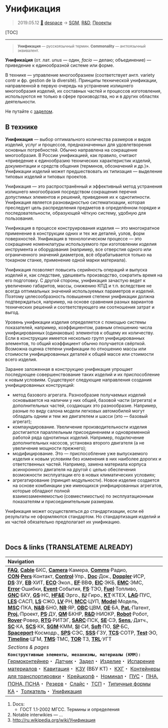 # Унификация
> 2019.05.12 [🚀](../index/index.md) [despace](index.md) → [SGM](sgm.md), [R&D](rnd.md), [Проекты](project.md)

[TOC]

---

> <small>**Унификация** — русскоязычный термин. **Commonality** — англоязычный эквивалент.</small>

**Унифика́ция** (от. лат. *unus* — один, *facio* — делаю; объединение) — приведение к единообразной системе или форме.

В технике — управление многообразием (соответствует англ. variety contr и фр. gestion de la diversité). Принципы технической унификации, направленной в первую очередь на устранение излишнего многообразия изделий, их составных частей и процессов изготовления, используются не только в сфере производства, но и в других областях деятельности.

Не путайте с [заделом](margin.md).



## В технике
**Унификация** — выбор оптимального количества размеров и видов изделий, услуг и процессов, предназначенных для удовлетворения основных потребностей. Обычно направлена на сокращение многообразия. В России унификацией, как правило, считают «приведение к единообразию технических характеристик изделий, документации и средств общения (терминов, обозначений и др.)». Унификации изделий может предшествовать их типизация — выделение типовых изделий и типовых проектов.

Унификация — это распространённый и эффективный метод устранения излишнего многообразия посредством сокращения перечня допустимых элементов и решений, приведения их к однотипности. Унификация является разновидностью систематизации, которая преследует цель распределения предметов в определённом порядке и последовательности, образующей чёткую систему, удобную для пользования.

Унификация в процессе конструирования изделия — это многократное применение в конструкции одних и тех же деталей, узлов, форм поверхностей. Унификация в технологическом процессе — это сокращение номенклатуры используемого при изготовлении изделия инструмента и оборудования (например, все отверстия одного или ограниченного значений диаметров, всё обрабатывается только на токарном станке, применение одной марки материала).

Унификация позволяет повысить серийность операций и выпуска изделий и, как следствие, удешевить производство, сократить время на его подготовку. С другой стороны, унификация зачастую ведет к увеличению габаритов, массы, снижению КПД и т.п. вследствие не всегда оптимальных значений используемых параметров и изделий. Поэтому целесообразность повышения степени унификации должна подтверждаться, например, на основе сравнения разных вариантов технических решений и соответствующего им соотношения затрат и выгод.

Уровень унификации изделия определяется с помощью системы показателей, например, коэффициентом, равным отношению числа унифицированных (одинаковых) элементов к общему их количеству. Если в конструкции имеется несколько групп унифицированных элементов, то общий коэффициент обычно получается свёрткой. Возможна оценка степени унификации по отношению массы или стоимости унифицированных деталей к общей массе или стоимости всего изделия.

Заранее заложенная в конструкцию унификация упрощает последующее совершенствование таких изделий и их приспособление к новым условиям. Существуют следующие направления создания унифицированных конструкций:

   - метод базового агрегата. Разнообразие получаемых изделий основывается на наличии у них общей, базовой части (агрегата) и дополнительных частей, создающих это разнообразие. Например, разные по виду салона модели легковых автомобилей могут обладать одним и тем же двигателем и шасси (это — базовый агрегат);
   - компаундирование. Увеличение производительности изделия достигается параллельным присоединением и одновременной работой ряда однотипных изделий. Например, подключение дополнительных насосов, установка второго двигателя (а не увеличение мощности прежнего);
   - модифицирование. Это — приспособление уже выпускаемого изделия к новым условиям без изменения в них наиболее дорогих и ответственных частей. Например, замена материала корпуса асинхронного двигателя на другой с целью обеспечения возможности эксплуатации его в новых климатических условиях;
   - агрегатирование (принцип модульности). Новое изделие создается на основе комбинации уже имеющихся унифицированных агрегатов, которые обладают полной взаимозаменяемостью (совместимостью) по эксплуатационным показателям и присоединительным размерам.

Унификация может осуществляться до стандартизации, если её результаты не оформляются стандартом. Но стандартизация изделий и их частей обязательно предполагает их унификацию.



<p style="page-break-after:always"> </p>

## Docs & links (TRANSLATEME ALREADY)
|Navigation|
|:--|
|**[FAQ](faq.md)**, **[Cable](cable.md)**·БКС, **[Camera](cam.md)**·Камера, **[Comms](comms.md)**·Радио, **[CON](contact.md)·[Pers](person.md)**·Контакт, **[Control](control.md)**·Упр., **[Doc](doc.md)**·Док., **[Doppler](doppler.md)**·ИСР, **[DS](ds.md)**·ЗУ, **[EB](eb.md)**·ХИТ, **[ECO](ecology.md)**·Экол., **[EF](ef.md)**·ВВФ, **[ElC](elc.md)**·ЭКБ, **[EMC](emc.md)**·ЭМС, **[Error](error.md)**·Ошибки, **[Event](event.md)**·События, **[FS](fs.md)**·ТЭО, **[Fuel](fuel.md)**·Топливо, **[GNC](gnc.md)**·БКУ, **[GS](scs.md)**·НС, **[HF&E](hfe.md)**·Эрго., **[IU](iu.md)**·Гиро., **[KT](kt.md)**·КТЕХ, **[LAG](lag.md)**·ПУC, **[LES](les.md)**·САСП, **[LS](ls.md)**·СЖО, **[LV](lv.md)**·РН, **[MCC](mcc.md)**·ЦУП, **[Model](model.md)**·Модель, **[MSC](sc.md)**·ПКА, **[N&B](nnb.md)**·БНО, **[NR](nr.md)**·ЯР, **[OBC](obc.md)**·ЦВМ, **[OE](oe.md)**·БА, **[Pat.](патент.md)**·Патент, **[Proj.](project.md)**·Проект, **[PS](ps.md)**·ДУ, **[QM](qm.md)**·БКНР, **[R&D](rnd.md)**·НИОКР, **[Robot](robotics.md)**·Робот, **[Rover](rover.md)**·Ровер, **[RTG](rtg.md)**·РИТЭГ, **[SARC](sarc.md)**·ПСК, **[SE](se.md)**·СЭ, **[Sens.](sensor.md)**·Датч., **[SC](sc.md)**·КА, **[SCS](scs.md)**·КК, **[SGM](sgm.md)**·КММ, **[SI](si.md)**·СИ, **[Soft](soft.md)**·ПО, **[SP](sp.md)**·БС, **[Spaceport](spaceport.md)**·Космодр., **[SPS](sps.md)**·СЭС, **[SSS](sss.md)**·ГЗУ, **[TCS](tcs.md)**·СОТР, **[Test](test.md)**·ЭО, **[Timeline](timeline.md)**·ЦГМ, **[TMS](tms.md)**·ТМС, **[TOR](tor.md)**·ТЗ, **[TRL](trl.md)**·УГТ|
|*Sections & pages*|
|**`Конструктивные элементы, механизмы, материалы (КММ):`**<br> [Гермоконтейнер](гермоконтейнер.md)・ [Датчик](sensor.md)・ [Задел](margin.md)・ [Изделие](unit.md)・ [Испарение материалов](mat_sublime.md)・ [Кавитация](cavitation.md)・ [КЗУ](cinu.md) (ВБУ КТ)・ [КХГ](cgs.md)・ [Контейнеры для транспортировки](ship_contain.md)・ [Крейцкопф](crosshead.md)・ [Номинал](nominal.md)・ [ПУС](lag.md)・ [ПНА, ПОНА, ПСНА](aiad.md)・ [Резерв](reserve.md)・ [Слайс](слайс.md)・ [ТСП](tsp.md)・ [Типичные формы КА](sc.md)・ [Толкатель](толкатель.md)・ [Унификация](commonality.md)|

   1. Docs:
      - ГОСТ 1.1-2002 МГСС. Термины и определения
   1. Notable interwikies — …
   1. <http://ru.wikipedia.org/wiki/Унификация>
